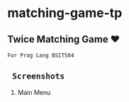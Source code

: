 # matching-game-tp

<h2>Twice Matching Game ♥</h2>
<code>For Prog Lang BSIT504</code>

<h2><code> Screenshots </code></h2>

<ol> 
  <li>Main Menu</li>
  
</ol>

